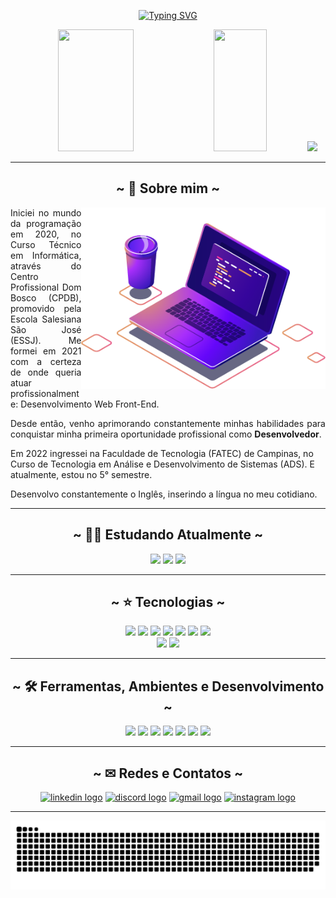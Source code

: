 <div width=100% align=center>

[![Typing SVG](https://readme-typing-svg.demolab.com?font=Poppins&weight=900&size=25&duration=3000&pause=1000&color=0093FF&center=true&width=435&lines=%3CHello+World%2F%3E;~+Meu+nome+%C3%A9+Vitor+Santos+~;-+Tenho+19+anos+-;%7BSou+apaixonado+pelo+Front-End%7D;%3CBem+vindo+(a)+ao+meu+perfil%2F%3E)](https://git.io/typing-svg)

</div>

<div align="center">
  <img width="49%" height=195px src="https://github-readme-stats.vercel.app/api/top-langs/?username=vitorsantos920&langs_count=20&layout=compact&theme=tokyonight&hide=Hack&title_color=0093FFFF&text_color=fff&bg_color=0C1116&border_color=0C1116">
  <img width="41%" height=195px src="https://github-readme-stats.vercel.app/api?hide_title=false&hide_rank=false&show_icons=true&count_private=true&disable_animations=false&theme=tokyonight&hide_border=false&text_color=fff&icon_color=0093FFFF&title_color=0093FFFF&bg_color=0C1116&border_color=0C1116&username=vitorsantos920">
  <img src="https://github-readme-streak-stats.herokuapp.com/?user=vitorsantos920&stroke=0093FF&background=0D1117&ring=3382ed&fire=0093FF&currStreakNum=0093FF&currStreakLabel=0093FF&sideNums=0093FF&sideLabels=3382ed&dates=fff&hide_border=true" />
</div>

<hr />

<h2 align="center">~ 💙 Sobre mim ~</h2>

<div width=100%>
   <img align=right height=290px border-radius=50% src="./.github/workflows/imgIllustration.png">
   <p align="justify">Iniciei no mundo da programação em 2020, no Curso Técnico em Informática, através do Centro Profissional Dom Bosco (CPDB), promovido pela Escola Salesiana São José (ESSJ). Me formei em 2021 com a certeza de onde queria atuar profissionalmente: Desenvolvimento Web Front-End.</p>
   <p align="justify">Desde então, venho aprimorando constantemente minhas habilidades para conquistar minha primeira oportunidade profissional como <b>Desenvolvedor</b>.</p>
   <p>Em 2022 ingressei na Faculdade de Tecnologia (FATEC) de Campinas, no Curso de Tecnologia em Análise e Desenvolvimento de Sistemas (ADS). E atualmente, estou no 5° semestre.</p>
   <p>Desenvolvo constantemente o Inglês, inserindo a língua no meu cotidiano.</p>
</div>

<hr />

<h2 align="center">~ 👨‍💻 Estudando Atualmente ~</h2>

<div align="center">
  <img height="30px" src="https://img.shields.io/badge/React-20232A?style=for-the-badge&logo=react&logoColor=61DAFB" />
  <img height="30px" src="https://img.shields.io/badge/vite-%23646CFF.svg?style=for-the-badge&logo=vite&logoColor=white" />
  <img height="30px" src="https://img.shields.io/badge/JavaScript-F7DF1E?style=for-the-badge&logo=javascript&logoColor=black" >
</div>

<hr />

<h2 align="center">~ ⭐ Tecnologias ~</h2>

<div align="center">
  <img src="https://img.shields.io/badge/HTML5-E34F26?style=for-the-badge&logo=html5&logoColor=white" height="30px">
  <img src="https://img.shields.io/badge/CSS3-1572B6?style=for-the-badge&logo=css3&logoColor=white" height="30px">
  <img src="https://img.shields.io/badge/JavaScript-F7DF1E?style=for-the-badge&logo=javascript&logoColor=black" height="30px">
  <img src="https://img.shields.io/badge/Sass-CC6699?style=for-the-badge&logo=sass&logoColor=white" height="30px">
  <img src="https://img.shields.io/badge/TypeScript-007ACC?style=for-the-badge&logo=typescript&logoColor=white" height="30px">
  <img src="https://img.shields.io/badge/PHP-777BB4?style=for-the-badge&logo=php&logoColor=white" height="30px">
  <img src="https://img.shields.io/badge/MySQL-00000F?style=for-the-badge&logo=mysql&logoColor=white" height="30px">
  <br />
  <img src="https://img.shields.io/badge/Microsoft_Office-D83B01?style=for-the-badge&logo=microsoft-office&logoColor=white" height="30px">
  <img src="https://img.shields.io/badge/Git-E34F26?style=for-the-badge&logo=git&logoColor=white" height="30px">
</div>

<hr />
<h2 align="center">~ 🛠 Ferramentas, Ambientes e Desenvolvimento ~</h2>

<div align="center">
  <img height="30px" src="https://img.shields.io/badge/Windows-017AD7?style=for-the-badge&logo=windows&logoColor=white"  />
  <img height="30px" src="https://img.shields.io/badge/Visual%20Studio%20Code-0078d7.svg?style=for-the-badge&logo=visual-studio-code&logoColor=white"  />
  <img height="30px" src="https://img.shields.io/badge/-GitHub-0D1117?style=for-the-badge&logo=github&labelColor=0D1117"/>
  <img height="30px" src="https://img.shields.io/badge/-figma-0D1117?style=for-the-badge&logo=figma&labelColor=0D1117" />
  <img height="30px" src="https://img.shields.io/badge/Notion-%23000000.svg?style=for-the-badge&logo=notion&logoColor=white" />
  <img height="30px" src="https://img.shields.io/badge/Brave-FB542B?style=for-the-badge&logo=Brave&logoColor=white" />
  <img height="30px" src="https://img.shields.io/badge/Canva-%2300C4CC.svg?style=for-the-badge&logo=Canva&logoColor=white" />
</div>

<hr />
<h2 align="center">~ ✉ Redes e Contatos ~</h2>


<div align="center">
  <a href="https://www.linkedin.com/in/vitor-santos-3526b7214/" target="_blank"><img height="30px" src="https://img.shields.io/static/v1?message=LinkedIn&logo=linkedin&label=&color=0077B5&logoColor=white&labelColor=&style=for-the-badge" height="40" alt="linkedin logo"  /></a>
  <a href="https://discord.gg/;vitu#3555" target="_blank"><img height="30px" src="https://img.shields.io/static/v1?message=Discord&logo=discord&label=&color=7289DA&logoColor=white&labelColor=&style=for-the-badge" height="40" alt="discord logo"  /></a>
  <a href="mailto: pireshugo737@gmail.com" target="_blank"><img height="30px" src="https://img.shields.io/static/v1?message=Gmail&logo=gmail&label=&color=D14836&logoColor=white&labelColor=&style=for-the-badge" height="40" alt="gmail logo"  /></a>
  <a href="https://www.instagram.com/dev.vitu" target="_blank"><img height="30px" src="https://img.shields.io/static/v1?message=Instagram&logo=instagram&label=&color=E4405F&logoColor=white&labelColor=&style=for-the-badge" height="40" alt="instagram logo"  /></a>
</div>

<hr />
<div align="center">

 ![Snake animation](https://github.com/vitorsantos920/vitorsantos920/blob/output/github-contribution-grid-snake.svg)
 
</div> 
